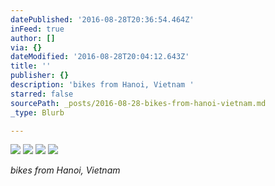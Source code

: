 ```yaml
---
datePublished: '2016-08-28T20:36:54.464Z'
inFeed: true
author: []
via: {}
dateModified: '2016-08-28T20:04:12.643Z'
title: ''
publisher: {}
description: 'bikes from Hanoi, Vietnam '
starred: false
sourcePath: _posts/2016-08-28-bikes-from-hanoi-vietnam.md
_type: Blurb

---
```

![](https://the-grid-user-content.s3-us-west-2.amazonaws.com/390d0904-d9ea-47e2-8be8-7d74f7ee0b62.jpg)
![](https://the-grid-user-content.s3-us-west-2.amazonaws.com/65155729-859d-4405-9799-6b170282f8c8.jpg)
![](https://the-grid-user-content.s3-us-west-2.amazonaws.com/2fd7e9a1-3e11-4e25-8d75-972ef4f01ed2.jpg)
![](https://the-grid-user-content.s3-us-west-2.amazonaws.com/8031e3bc-d02e-4516-8ab9-0c080ab51f5b.jpg)

_bikes from Hanoi, Vietnam_